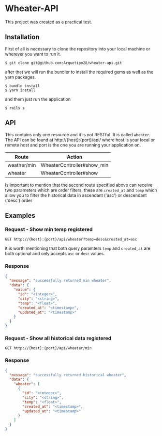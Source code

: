 # Wheater-API

This project was created as a practical test.

## Installation

First of all is necessary to clone the repository into your local machine or wherever you want to run it.

```shell
$ git clone git@github.com:Arquetipo28/wheater-api.git
```

after that we will run the bundler to install the required gems as well as the yarn packages.

```shell
$ bundle install
$ yarn install
```

and them just run the application

```shell
$ rails s
```

## API

This contains only one resource and it is not RESTful. It is called `wheater`.
The API can be found at http://{host}:{port}/api/ where host is your local or remote host and port is the one you are running your application on.

| Route         | Action        |
| ------------- | ------------- |
| weather/min   | WheaterController#show_min |
| wheater       | WheaterController#show     |

Is important to mention that the second route specified above can receive two parameters which are order filters, these are `created_at` and `temp` which allow you to filter the historical data in ascendant ('asc') or descendant ('desc') order

## Examples

### Request - Show min temp registered
`GET http://{host}:{port}/api/wheater?temp=desc&created_at=asc`

it is worth mentioning that both query paramters `temp` and `created_at` are both optional and only accepts `asc` or `desc` values.

### Response
```json
{
  "message": "successfully returned min wheater",
  "data": {
    "value": {
      "id": "<integer>",
      "city": "<string>",
      "temp": "<float>",
      "created_at": "<timestamp>",
      "updated_at": "<timestamp>"
    }
  }
}
```

### Request - Show all historical data registered

`GET http://{host}:{port}/api/wheater/min`

### Response
```json
{
  "message": "successfully returned historical wheater",
  "data": {
    "wheater": [
      {
        "id": "<integer>",
        "city": "<string>",
        "temp": "<float>",
        "created_at": "<timestamp>",
        "updated_at": "<timestamp>"
      }
    ]
  }
}
```
